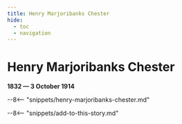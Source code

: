 ```yaml
---
title: Henry Marjoribanks Chester
hide:
  - toc
  - navigation 
---
```


# Henry Marjoribanks Chester

**1832 — 3 October 1914**

--8<-- "snippets/henry-marjoribanks-chester.md"

--8<-- "snippets/add-to-this-story.md"